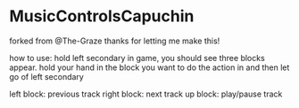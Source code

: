 # MusicControlsCapuchin
forked from @The-Graze
thanks for letting me make this!

how to use:
hold left secondary in game, you should see three blocks appear.
hold your hand in the block you want to do the action in and then let go of left secondary

left block: previous track
right block: next track
up block: play/pause track
